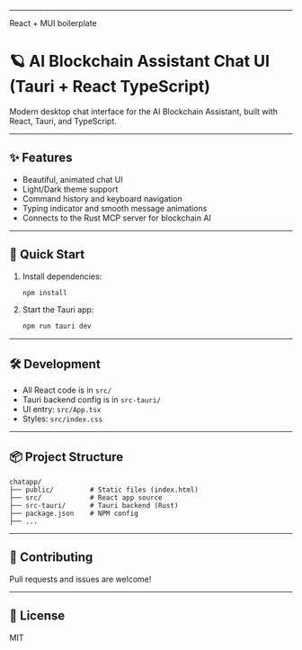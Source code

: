 <hr />
<p>React + MUI boilerplate</p>

# 🪐 AI Blockchain Assistant Chat UI (Tauri + React TypeScript)

Modern desktop chat interface for the AI Blockchain Assistant, built with React, Tauri, and TypeScript.

---

## ✨ Features

- Beautiful, animated chat UI
- Light/Dark theme support
- Command history and keyboard navigation
- Typing indicator and smooth message animations
- Connects to the Rust MCP server for blockchain AI

---

## 🚀 Quick Start

1. Install dependencies:
   ```bash
   npm install
   ```
2. Start the Tauri app:
   ```bash
   npm run tauri dev
   ```

---

## 🛠️ Development

- All React code is in `src/`
- Tauri backend config is in `src-tauri/`
- UI entry: `src/App.tsx`
- Styles: `src/index.css`

---

## 📦 Project Structure

```
chatapp/
├── public/         # Static files (index.html)
├── src/            # React app source
├── src-tauri/      # Tauri backend (Rust)
├── package.json    # NPM config
├── ...
```

---

## 🤝 Contributing

Pull requests and issues are welcome!

---

## 📝 License

MIT
